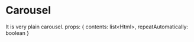 # Carousel

  It is very plain carousel. 
  props: &#123; contents: list&lt;Html&gt;, repeatAutomatically: boolean  &#125;
